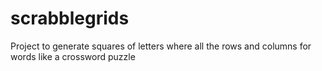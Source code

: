 # scrabblegrids

Project to generate squares of letters where all the rows and columns for words like a crossword puzzle 
